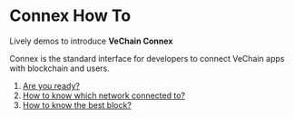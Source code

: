 # Connex How To

Lively demos to introduce **VeChain Connex**

Connex is the standard interface for developers to connect VeChain apps with blockchain and users.

1. [Are you ready?](are-you-ready.md)
2. [How to know which network connected to?](how-to-know-which-network-connected-to.md)
3. [How to know the best block?](how-to-know-the-best-block.md)
